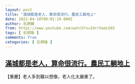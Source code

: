 ```yaml
---
layout: post
title: "滿城都是老人，算命很流行。農民工躺地上"
date: 2022-04-10T00:01:19.000Z
author: 石炳鋒
from: https://www.youtube.com/watch?v=24rrhaeLh0I
tags: [ 石炳锋 ]
comments: True
categories: [ 石炳锋 ]
---
```

<!--1649548879000-->
[滿城都是老人，算命很流行。農民工躺地上](https://www.youtube.com/watch?v=24rrhaeLh0I)
------

<div>
【重慶】老人多到難以想像，老人化太嚴重了。
</div>
